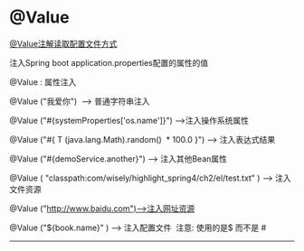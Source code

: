 


# @Value

[@Value注解读取配置文件方式](https://mp.weixin.qq.com/s?__biz=MzI3ODcxMzQzMw==&mid=2247484575&idx=1&sn=56c88cd7283374345d891e85a800539b&scene=21#wechat_redirect)

注入Spring boot application.properties配置的属性的值



@Value : 属性注入

@Value ("我爱你")  --> 普通字符串注入

@Value ("#{systemProperties['os.name']}") -->注入操作系统属性

@Value ("#{ T (java.lang.Math).random()  * 100.0 }") --> 注入表达式结果

@Value ("#{demoService.another}") --> 注入其他Bean属性

@Value ( "classpath:com/wisely/highlight_spring4/ch2/el/test.txt" ) --> 注入文件资源

@Value ("http://www.baidu.com")-->注入网址资源

@Value ("${book.name}" ) --> 注入配置文件  注意: 使用的是$ 而不是 #

---

